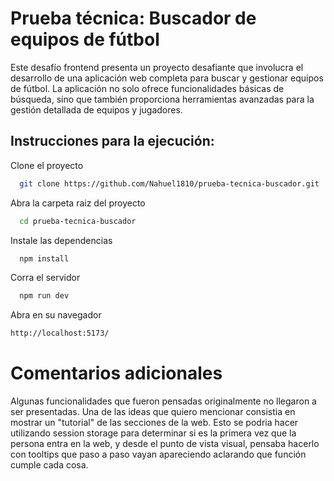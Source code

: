 
# Prueba técnica: Buscador de equipos de fútbol

Este desafío frontend presenta un proyecto desafiante que involucra el desarrollo de
una aplicación web completa para buscar y gestionar equipos de fútbol. La
aplicación no solo ofrece funcionalidades básicas de búsqueda, sino que también
proporciona herramientas avanzadas para la gestión detallada de equipos y
jugadores.


## Instrucciones para la ejecución:

Clone el proyecto

```bash
  git clone https://github.com/Nahuel1810/prueba-tecnica-buscador.git
```

Abra la carpeta raiz  del proyecto

```bash
  cd prueba-tecnica-buscador
```

Instale las dependencias

```bash
  npm install
```

Corra el servidor

```bash
  npm run dev
```


Abra en su navegador 
```bash
http://localhost:5173/
```

# Comentarios adicionales

Algunas funcionalidades que fueron pensadas originalmente no llegaron a ser presentadas. Una de las ideas que quiero mencionar consistia en mostrar un "tutorial" de las secciones de la web. Esto se podria hacer utilizando session storage para determinar si es la primera vez que la persona entra en la web, y desde el punto de vista visual, pensaba hacerlo con tooltips que paso a paso vayan apareciendo aclarando que función cumple cada cosa.




